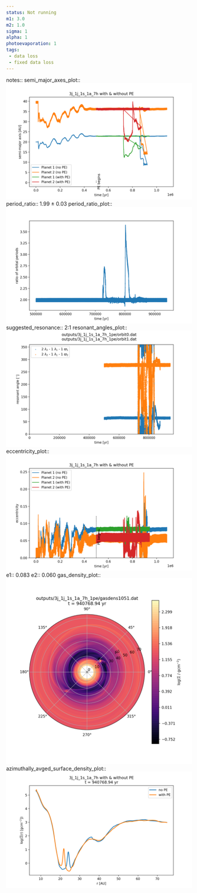 ```yaml
---
status: Not running
m1: 3.0
m2: 1.0
sigma: 1
alpha: 1
photoevaporation: 1
tags:
 - data loss
 - fixed data loss
---
```


notes::
semi_major_axes_plot:: ![semi_major_axes_3j_1j_1s_1a_7h_1pe.png](plots/semi_major_axes/semi_major_axes_3j_1j_1s_1a_7h_1pe.png)
period_ratio:: 1.99 ± 0.03
period_ratio_plot:: ![period_ratio_3j_1j_1s_1a_7h_1pe.png](plots/period_ratio/period_ratio_3j_1j_1s_1a_7h_1pe.png)
suggested_resonance:: 2:1
resonant_angles_plot:: ![resonant_angles_3j_1j_1s_1a_7h_1pe.png](plots/resonant_angles/resonant_angles_3j_1j_1s_1a_7h_1pe.png)
eccentricity_plot:: ![eccentricity_3j_1j_1s_1a_7h_1pe.png](plots/eccentricity/eccentricity_3j_1j_1s_1a_7h_1pe.png)
e1:: 0.083
e2:: 0.060
gas_density_plot:: ![gas_density_3j_1j_1s_1a_7h_1pe.png](plots/gas_density/gas_density_3j_1j_1s_1a_7h_1pe.png)
azimuthally_avged_surface_density_plot:: ![azimuthally_avged_surface_density_3j_1j_1s_1a_7h_1pe.png](plots/azimuthally_avged_surface_density/azimuthally_avged_surface_density_3j_1j_1s_1a_7h_1pe.png)
